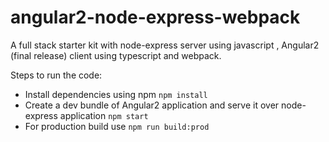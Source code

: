 # angular2-node-express-webpack
A full stack starter kit with node-express server using javascript , Angular2 (final release) client using typescript and webpack.

Steps to run the code:

* Install dependencies using npm `npm install`
* Create a dev bundle of Angular2 application and serve it over node-express application `npm start`
* For production build use `npm run build:prod` 
